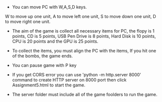 
- You can move PC with W,A,S,D keys.

W to move up one unit,
A to move left one unit,
S to move down one unit,
D to move right one unit.

- The aim of the game is collect all necessary items for PC, the flopy is 1 points, CD is 5 points,
USB Pen Drive is 8 points, Hard Disk is 10 points, CPU is 20 points and the GPU is 25 points.

- To collect the items, you must align the PC with the items, If you hit one of the bombs, the game ends.

- You can pause game with P key

- If you get CORS error you can use 'python -m http.server 8000'
command to create HTTP server on 8000 port then click Assignment5.html to start the game.
- The server folder must include all of the game foolders to run the game.
